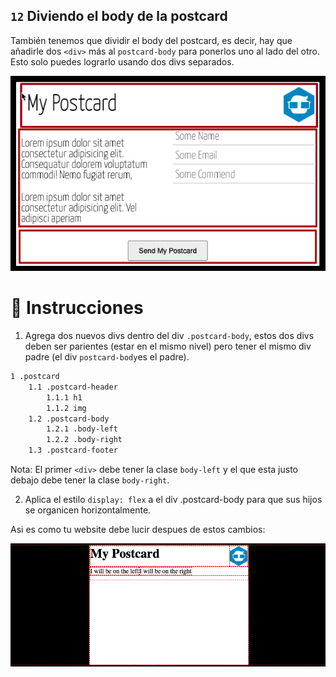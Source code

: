 ## `12` Diviendo el body de la postcard

También tenemos que dividir el body del postcard, es decir, hay que añadirle dos `<div>` más al `postcard-body` para ponerlos uno al lado del otro. Esto solo puedes lograrlo usando dos divs separados.

![Split Postcard Body](../../assets/12-split-postcard-body.gif?raw=true)

# 📝 Instrucciones

1. Agrega dos nuevos divs dentro del div `.postcard-body`, estos dos divs deben ser parientes (estar en el mismo nivel) pero tener el mismo div padre (el div `postcard-body`es el padre).

```txt
1 .postcard
    1.1 .postcard-header
        1.1.1 h1
        1.1.2 img
    1.2 .postcard-body
        1.2.1 .body-left
        1.2.2 .body-right
    1.3 .postcard-footer
```

Nota: El primer `<div>` debe tener la clase `body-left` y el que esta justo debajo debe tener la clase `body-right`.

2. Aplica el estilo `display: flex` a el div .postcard-body para que sus hijos se organicen horizontalmente.

Asi es como tu website debe lucir despues de estos cambios:

![postcard body preview](../../assets/VZS6rNiYfC.gif?raw=true)